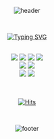 
<div align="center">

![header](https://capsule-render.vercel.app/api?type=rect&text=Profile&textBg=true&color=0:82FA58,100:81F7F3&fontColor=ffffff&height=200&animation=twinkling&rotate=)

<br/>

<a href="https://git.io/typing-svg"><img src="https://readme-typing-svg.demolab.com?font=Fira+Code&pause=1000&color=FFFFFF&center=true&vCenter=true&width=435&lines=Program+Developer" alt="Typing SVG" /></a>


 <br/>

<img src="https://img.shields.io/badge/intellijidea-F781D8?style=for-the-badge&logo=intellij&logoColor=white">
<img src="https://img.shields.io/badge/VSCode-007ACC?style=for-the-badge&logo=VisualStudioCode&logoColor=white">
<img src="https://img.shields.io/badge/Oracle-F80000?style=for-the-badge&logo=Oracle&logoColor=white">
<img src="https://img.shields.io/badge/github-181717?style=for-the-badge&logo=github&logoColor=white"> <br/>
<img src="https://img.shields.io/badge/adobeillustrator-FF9A00?style=for-the-badge&logo=illustrator&logoColor=white">
<img src="https://img.shields.io/badge/figma-F24E1E?style=for-the-badge&logo=github&logoColor=white"> <br/>
<img src="https://img.shields.io/badge/HTML5-0B6121?style=for-the-badge&logo=HTML5&logoColor=white">
<img src="https://img.shields.io/badge/CSS3-8904B1?style=for-the-badge&logo=CSS3&logoColor=white"> 

 <br/><br/>
[![Hits](https://hits.seeyoufarm.com/api/count/incr/badge.svg?url=https%3A%2F%2Fgithub.com%2Fgjbae1212%2Fhit-counter&count_bg=%23DDAFB7&title_bg=%2364A4E3&icon=bitrise.svg&icon_color=%23E7E7E7&title=hits&edge_flat=false)](https://hits.seeyoufarm.com)

<br/>

![footer](https://capsule-render.vercel.app/api?section=footer&type=waving&color=0:82FA58,100:81F7F3)

</div>

